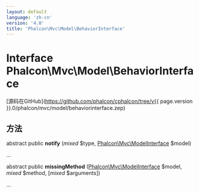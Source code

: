 ```yaml
---
layout: default
language: 'zh-cn'
version: '4.0'
title: 'Phalcon\Mvc\Model\BehaviorInterface'
---
```


# Interface **Phalcon\Mvc\Model\BehaviorInterface**

[源码在GitHub](https://github.com/phalcon/cphalcon/tree/v{{ page.version }}.0/phalcon/mvc/model/behaviorinterface.zep)

## 方法

abstract public **notify** (*mixed* $type, [Phalcon\Mvc\ModelInterface](Phalcon_Mvc_ModelInterface) $model)

...

abstract public **missingMethod** ([Phalcon\Mvc\ModelInterface](Phalcon_Mvc_ModelInterface) $model, *mixed* $method, [*mixed* $arguments])

...